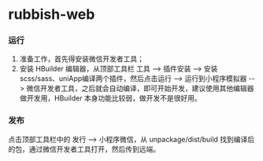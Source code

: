 # rubbish-web

### 运行

  1. 准备工作，首先得安装微信开发者工具；
  2. 安装 HBuilder 编辑器，从顶部工具栏 工具 --> 插件安装 --> 安装 scss/sass、uniApp编译两个插件，然后点击运行 --> 运行到小程序模拟器 --> 微信开发者工具，之后就会自动编译，即可开始开发，建议使用其他编辑器做开发用，HBuilder 本身功能比较弱，做开发不是很好用。

### 发布

  点击顶部工具栏中的 发行 --> 小程序微信，从 unpackage/dist/build 找到编译后的包，通过微信开发者工具打开，然后传到远端。